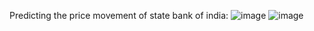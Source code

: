 Predicting the price movement of state bank of india:
![image](https://github.com/AkshayKulkarni3467/StockPredictionLstm/assets/129979542/4c31134c-8fe7-4ae7-9fb3-68c955950178)
![image](https://github.com/AkshayKulkarni3467/StockPredictionLstm/assets/129979542/8bb106d1-861c-4b13-96dc-1fbfe4c4a29d)
